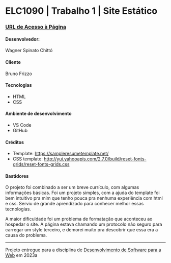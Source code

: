 # ELC1090 | Trabalho 1 | Site Estático

### [URL de Acesso à Página](https://treorai.github.io/ELC1090-2023A/T01%20-%20Site%20Est%C3%A1tico/)

#### Desenvolvedor:
Wagner Spinato Chittó

#### Cliente
Bruno Frizzo

#### Tecnologias
- HTML
- CSS

#### Ambiente de desenvolvimento
- VS Code
- GitHub

#### Créditos
- Template: https://sampleresumetemplate.net/
- CSS template: http://yui.yahooapis.com/2.7.0/build/reset-fonts-grids/reset-fonts-grids.css

#### Bastidores
O projeto foi combinado a ser um breve currículo, com algumas informações básicas. Foi um projeto simples, com a ajuda do template foi bem intuitivo pra mim que tenho pouca pra nenhuma experiência com html e css. Serviu de grande aprendizado para conhecer melhor essas tecnologias.

A maior dificuldade foi um problema de formatação que aconteceu ao hospedar o site. A página estava chamando um protocolo não seguro para carregar um style terceiro, e demorei muito pra descobrir que essa era a causa do problema.



---
Projeto entregue para a disciplina de [Desenvolvimento de Software para a Web](http://github.com/andreainfufsm/elc1090-2023a) em 2023a
